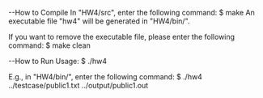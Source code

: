 --How to Compile
  In "HW4/src", enter the following command:
  $ make
  An executable file "hw4" will be generated in "HW4/bin/".
  

  If you want to remove the executable file, please enter the following command:
  $ make clean

--How to Run
  Usage:
  $ ./hw4 <txt file> <out file>


  E.g., in "HW4/bin/", enter the following command:
  $ ./hw4 ../testcase/public1.txt ../output/public1.out